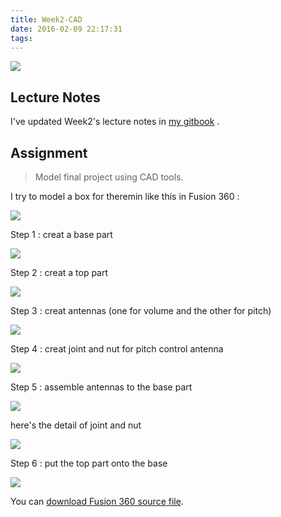 ```yaml
---
title: Week2-CAD
date: 2016-02-09 22:17:31
tags:
---
```



![](http://7xjpra.com1.z0.glb.clouddn.com/week2.png)

<!--more-->

## Lecture Notes

I've updated Week2's lecture notes in [my gitbook](https://kidult00.gitbooks.io/00fabnotes/content/Week2/2_CAD.html) .

## Assignment

> Model final project using CAD tools.

I try to model a box for theremin like this in Fusion 360 :

![](https://upload.wikimedia.org/wikipedia/commons/c/c8/Etherwave_Theremin_Kit.jpg)


Step 1 : creat a base part 

![](http://7xjpra.com1.z0.glb.clouddn.com/thereminbox%20s1.png)


Step 2 : creat a top part

![](http://7xjpra.com1.z0.glb.clouddn.com/thereminbox%20s2.png)

Step 3 : creat antennas (one for volume and the other for pitch)

![](http://7xjpra.com1.z0.glb.clouddn.com/thereminbox%20s3.png)

Step 4 : creat joint and nut for pitch control antenna

![](http://7xjpra.com1.z0.glb.clouddn.com/thereminbox%20s4.png)

Step 5 : assemble antennas to the base part

![](http://7xjpra.com1.z0.glb.clouddn.com/thereminbox%20s5.png)

here's the detail of joint and nut

![](http://7xjpra.com1.z0.glb.clouddn.com/thereminbox%20s5%20detail.png)

Step 6 : put the top part onto the base

![](http://7xjpra.com1.z0.glb.clouddn.com/thereminbox%20s6.png)

You can [download Fusion 360 source file](https://app.box.com/s/lo8vwvypw33yqgf6ayvrpl3uozvax57j).
